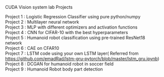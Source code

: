 CUDA Vision system lab Projects

Project 1 : Logistic Regression Classifier using pure python/numpy<br />
Project 2 : Multilayer neural network <br />
Project 3 : MLP with different optimizers and activation functions <br />
Project 4 : CNN for CIFAR-10 with the best hyperparameters <br />
Project 5 : Humanoid robot classification using pre-trained ResNet18 network <br />
Project 6 : CAE on CFAR10 <br />
Project 7 : LSTM code using your own LSTM layer( Referred from https://github.com/emadRad/lstm-gru-pytorch/blob/master/lstm_gru.ipynb) <br />
Project 8 : DCGAN for humanoid robot in soccer field <br />
Project 9 : Humanoid Robot body part detection <br />
